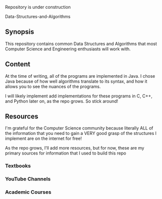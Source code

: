 Repository is under construction

Data-Structures-and-Algorithms
## Synopsis 
This repository contains common Data Structures and Algorithms that most Computer Science and Engineering enthusiasts will work with. 

## Content
At the time of writing, all of the programs are implemented in Java. I chose Java because of how well algorithms translate to its syntax, 
and how it allows you to see the nuances of the programs. 

I will likely implement add implementations for these programs in C, C++, and Python later on, as the repo grows. So stick around! 

## Resources 
I'm grateful for the Computer Science community because literally ALL of the information that you need to gain a VERY good grasp of 
the structures I implement are on the internet for free! 

As the repo grows, I'll add more resources, but for now, these are my primary sources for information that I used to build this repo 

### Textbooks 

### YouTube Channels 

### Academic Courses 

